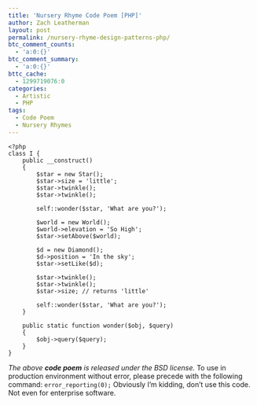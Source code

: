```yaml
---
title: 'Nursery Rhyme Code Poem [PHP]'
author: Zach Leatherman
layout: post
permalink: /nursery-rhyme-design-patterns-php/
btc_comment_counts:
  - 'a:0:{}'
btc_comment_summary:
  - 'a:0:{}'
bttc_cache:
  - 1299719076:0
categories:
  - Artistic
  - PHP
tags:
  - Code Poem
  - Nursery Rhymes
---
```


    <?php
    class I {
        public __construct()
        {
            $star = new Star();
            $star->size = 'little';
            $star->twinkle();
            $star->twinkle();
     
            self::wonder($star, 'What are you?');
     
            $world = new World();
            $world->elevation = 'So High';
            $star->setAbove($world);
     
            $d = new Diamond();
            $d->position = 'In the sky';
            $star->setLike($d);
     
            $star->twinkle();
            $star->twinkle();
            $star->size; // returns 'little'
     
            self::wonder($star, 'What are you?');
        }
     
        public static function wonder($obj, $query)
        {
            $obj->query($query);
        }
    }

*The above **code poem** is released under the BSD license.* To use in production environment without error, please precede with the following command: `error_reporting(0);` Obviously I’m kidding, don’t use this code. Not even for enterprise software.